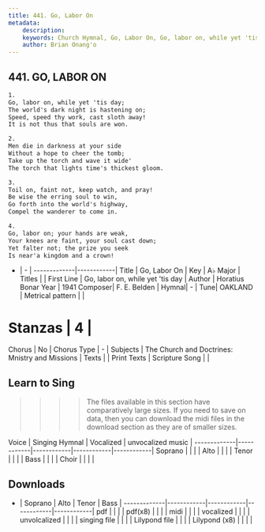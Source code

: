 ```yaml
---
title: 441. Go, Labor On
metadata:
    description: 
    keywords: Church Hymnal, Go, Labor On, Go, labor on, while yet 'tis day, 
    author: Brian Onang'o
---
```



## 441. GO, LABOR ON

```txt
1.
Go, labor on, while yet 'tis day; 
The world's dark night is hastening on; 
Speed, speed thy work, cast sloth away! 
It is not thus that souls are won. 

2.
Men die in darkness at your side 
Without a hope to cheer the tomb; 
Take up the torch and wave it wide' 
The torch that lights time's thickest gloom. 

3.
Toil on, faint not, keep watch, and pray! 
Be wise the erring soul to win, 
Go forth into the world's highway, 
Compel the wanderer to come in. 

4.
Go, labor on; your hands are weak, 
Your knees are faint, your soul cast down; 
Yet falter not; the prize you seek 
Is near'a kingdom and a crown!
```

- |   -  |
-------------|------------|
Title | Go, Labor On |
Key | A♭ Major |
Titles |  |
First Line | Go, labor on, while yet 'tis day |
Author | Horatius Bonar
Year | 1941
Composer| F. E. Belden |
Hymnal|  - |
Tune| OAKLAND |
Metrical pattern | |
# Stanzas | 4 |
Chorus | No |
Chorus Type | - |
Subjects | The Church and Doctrines: Mnistry and Missions |
Texts |  |
Print Texts | 
Scripture Song |  |
  
## Learn to Sing

>>>> The files available in this section have comparatively large sizes. If you need to save on data, then you can download the midi files in the download section as they are of smaller sizes.

Voice |  Singing Hymnal | Vocalized | unvocalized music |
-------------|------------|------------|------------|------------|
Soprano | | | |
Alto | | | |
Tenor | | | |
Bass | | | |
Choir | | | |

## Downloads

- |  Soprano | Alto | Tenor | Bass |
-------------|------------|------------|------------|------------|
pdf | | | |
pdf(x8) | | | |
midi | | | |
vocalized | | | |
unvolcalized | | | |
singing file | | | |
Lilypond file | | | |
Lilypond (x8) | | | |
  